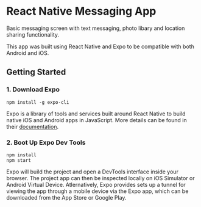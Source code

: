 # React Native Messaging App

Basic messaging screen with text messaging, photo libary  and location sharing functionality.

This app was built using React Native and Expo to be  compatible with both Android and iOS.


## Getting Started

### 1. Download Expo
```
npm install -g expo-cli
```

Expo is a library of tools and services built around React Native to build native iOS and Android apps in JavaScript. More details can be found in their [documentation](https://docs.expo.io/).

### 2. Boot Up Expo Dev Tools
```
npm install
npm start
```

Expo will build the project and open a DevTools interface inside your browser. The project app can then be inspected locally on iOS Simulator or Android Virtual Device. Atlernatively, Expo provides sets up a tunnel for viewing the app through a mobile device via the Expo app, which can be downloaded from the App Store or Google Play.

